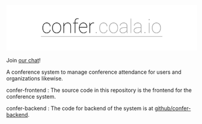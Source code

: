 <p align="center"><img src="images/confer.png"/></p>

Join [our chat](https://gitter.im/coala/confer.coala.io)!

A conference system to manage conference attendance for users and organizations likewise.

confer-frontend : The source code in this repository is the frontend for the conference system.

confer-backend : The code for backend of the system is at [github/confer-backend](https://github.com/coala/confer-backend).
